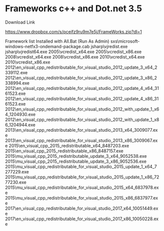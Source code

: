 # Frameworks c++ and Dot.net 3.5

Download Link

https://www.dropbox.com/s/pceifz9ru9m7e5j/FrameWorks.zip?dl=1

Framework list
Installed with All.Bat (Run As Admin)
sxs\microsoft-windows-netfx3-ondemand-package.cab
jsharp\vjredist.exe
jsharp\vjredist64.exe
2005\vcredist_x64.exe
2005\vcredist_x86.exe
2008\vcredist_x64.exe
2008\vcredist_x86.exe
2010\vcredist_x64.exe
2010\vcredist_x86.exe
2012\en_visual_cpp_redistributable_for_visual_studio_2012_update_3_x64_2339112.exe
2012\en_visual_cpp_redistributable_for_visual_studio_2012_update_3_x86_2338994.exe
2012\en_visual_cpp_redistributable_for_visual_studio_2012_update_4_x64_3161523.exe
2012\en_visual_cpp_redistributable_for_visual_studio_2012_update_4_x86_3161523.exe
2012\en_visual_cpp_redistributable_for_visual_studio_2012_with_update_1_x64_1204930.exe
2012\en_visual_cpp_redistributable_for_visual_studio_2012_with_update_1_x86_1204944.exe
2013\en_visual_cpp_redistributable_for_visual_studio_2013_x64_3009077.exe
2013\en_visual_cpp_redistributable_for_visual_studio_2013_x86_3009067.exe
2015\en_visual_cpp_2015_redistributable_x64_8487203.exe
2015\en_visual_cpp_2015_redistributable_x86_8487157.exe
2015\mu_visual_cpp_2015_redistributable_update_3_x64_9052538.exe
2015\mu_visual_cpp_2015_redistributable_update_3_x86_9052536.exe
2015\mu_visual_cpp_redistributable_for_visual_studio_2015_update_1_x64_7277229.exe
2015\mu_visual_cpp_redistributable_for_visual_studio_2015_update_1_x86_7277230.exe
2015\mu_visual_cpp_redistributable_for_visual_studio_2015_x64_6837978.exe
2015\mu_visual_cpp_redistributable_for_visual_studio_2015_x86_6837977.exe
2017\en_visual_cpp_redistributable_for_visual_studio_2017_x64_10051449.exe
2017\en_visual_cpp_redistributable_for_visual_studio_2017_x86_10050228.exe